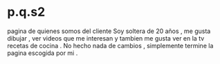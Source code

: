 # p.q.s2
pagina de quienes somos del cliente
Soy soltera de 20 años , me gusta dibujar , ver videos que me interesan y tambien me gusta ver en la tv recetas de cocina .
No hecho nada de cambios , simplemente termine la pagina escogida por mi .
